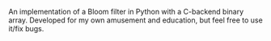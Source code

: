 An implementation of a Bloom filter in Python with a C-backend binary array.
Developed for my own amusement and education, but feel free to use it/fix bugs.
